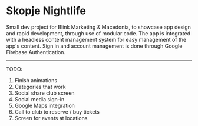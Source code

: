 # Skopje Nightlife

Small dev project for Blink Marketing & Macedonia, to showcase app design and rapid development, through use of modular code. The app is  integrated with a headless content management system for easy management of the app's content. Sign in and account management is done through Google Firebase Authentication.

-----------------------

TODO:
1. Finish animations
2. Categories that work
3. Social share club screen
4. Social media sign-in
5. Google Maps integration
6. Call to club to reserve / buy tickets
7. Screen for events at locations

